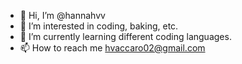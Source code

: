 - 👋 Hi, I’m @hannahvv
- 👀 I’m interested in coding, baking, etc.
- 🌱 I’m currently learning different coding languages.
- 📫 How to reach me hvaccaro02@gmail.com

<!---
hannahvv/hannahvv is a ✨ special ✨ repository because its `README.md` (this file) appears on your GitHub profile.
You can click the Preview link to take a look at your changes.
--->
